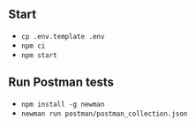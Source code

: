 ## Start

- `cp .env.template .env`
- `npm ci`
- `npm start`

## Run Postman tests

- `npm install -g newman`
- `newman run postman/postman_collection.json`
